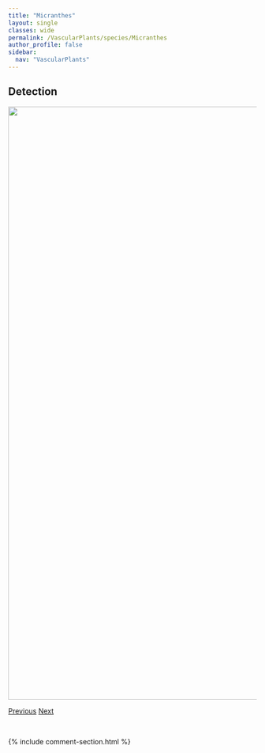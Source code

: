 ```yaml
---
title: "Micranthes"
layout: single
classes: wide
permalink: /VascularPlants/species/Micranthes
author_profile: false
sidebar:
  nav: "VascularPlants"
---
```


<h2>Detection</h2>

<a href="https://drive.google.com/uc?export=view&id=1Dks64B3BngpgcvFmbPa3T5KEqMq0S5Nz">
<img src="https://drive.google.com/uc?export=view&id=1Dks64B3BngpgcvFmbPa3T5KEqMq0S5Nz" height = "1200" width = "800">
</a>


<a href="/DevelopmentWebsite/VascularPlants/species/MertensiaPaniculata" class="pagination--pager" title="Tall Lungwort">Previous</a> <a href="/DevelopmentWebsite/VascularPlants/species/MicranthesLyallii" class="pagination--pager" title="Micranthes lyallii">Next</a>

<p>&nbsp;</p>

{% include comment-section.html %}
